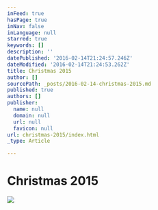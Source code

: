 ```yaml
---
inFeed: true
hasPage: true
inNav: false
inLanguage: null
starred: true
keywords: []
description: ''
datePublished: '2016-02-14T21:24:57.246Z'
dateModified: '2016-02-14T21:24:53.262Z'
title: Christmas 2015
author: []
sourcePath: _posts/2016-02-14-christmas-2015.md
published: true
authors: []
publisher:
  name: null
  domain: null
  url: null
  favicon: null
url: christmas-2015/index.html
_type: Article

---
```

# Christmas 2015
![](https://s3-us-west-2.amazonaws.com/the-grid-img/p/afee69cba0666465e856ad356139644fd2fe51e1.png)
